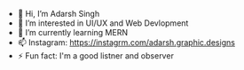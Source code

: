 - 👋 Hi, I’m Adarsh Singh
- 👀 I’m interested in UI/UX and Web Devlopment
- 🌱 I’m currently learning MERN
- 📫 Instagram: https://instagrm.com/adarsh.graphic.designs
- ⚡ Fun fact: I'm a good listner and observer

<!---
web-dev-ak/web-dev-ak is a ✨ special ✨ repository because its `README.md` (this file) appears on your GitHub profile.
You can click the Preview link to take a look at your changes.
--->
